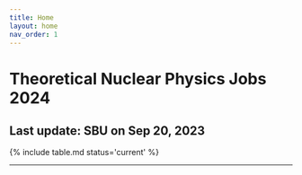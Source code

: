 ```yaml
---
title: Home
layout: home
nav_order: 1
---
```



# Theoretical Nuclear Physics Jobs 2024
## Last update: SBU on Sep 20, 2023


{% include table.md status='current' %}

---

